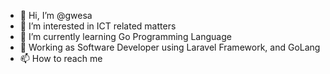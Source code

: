 - 👋 Hi, I’m @gwesa
- 👀 I’m interested in ICT related matters
- 🌱 I’m currently learning Go Programming Language
- 🌱 Working as Software Developer using Laravel Framework, and GoLang
- 📫 How to reach me 

<!---
gwesa/gwesa is a ✨ special ✨ repository because its `README.md` (this file) appears on your GitHub profile.
You can click the Preview link to take a look at your changes.
--->
